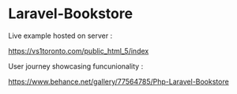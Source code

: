 # Laravel-Bookstore

Live example hosted on server :

https://vs1toronto.com/public_html_5/index

User journey showcasing funcunionality :

https://www.behance.net/gallery/77564785/Php-Laravel-Bookstore
